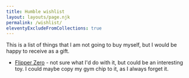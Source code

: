 ```yaml
---
title: Humble wishlist
layout: layouts/page.njk
permalink: /wishlist/
eleventyExcludeFromCollections: true
---
```


This is a list of things that I am not going to buy myself, but I would be happy to receive as a gift.

* [Flipper Zero](https://flipperzero.one/) - not sure what I'd do with it, but could be an interesting toy.
I could maybe copy my gym chip to it, as I always forget it.
